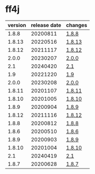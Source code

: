 # ff4j	


|version|release date|changes|
|---|---|---|
|1.8.8|20200811|[1.8.8](./1.8.8-20200811.md)|
|1.8.13|20220516|[1.8.13](./1.8.13-20220516.md)|
|1.8.12|20211117|[1.8.12](./1.8.12-20211117.md)|
|2.0.0|20230207|[2.0.0](./2.0.0-20230207.md)|
|2.1|20240420|[2.1](./2.1-20240420.md)|
|1.9|20221220|[1.9](./1.9-20221220.md)|
|2.0.0|20230208|[2.0.0](./2.0.0-20230208.md)|
|1.8.11|20201107|[1.8.11](./1.8.11-20201107.md)|
|1.8.10|20201005|[1.8.10](./1.8.10-20201005.md)|
|1.8.9|20200904|[1.8.9](./1.8.9-20200904.md)|
|1.8.12|20211116|[1.8.12](./1.8.12-20211116.md)|
|1.8.8|20200812|[1.8.8](./1.8.8-20200812.md)|
|1.8.6|20200510|[1.8.6](./1.8.6-20200510.md)|
|1.8.9|20200903|[1.8.9](./1.8.9-20200903.md)|
|1.8.10|20201004|[1.8.10](./1.8.10-20201004.md)|
|2.1|20240419|[2.1](./2.1-20240419.md)|
|1.8.7|20200628|[1.8.7](./1.8.7-20200628.md)|
